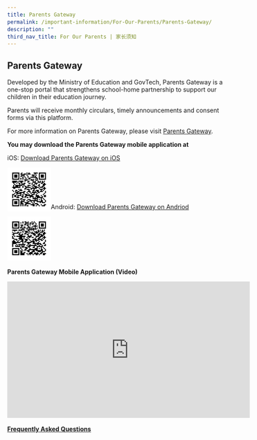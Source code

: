 ```yaml
---
title: Parents Gateway
permalink: /important-information/For-Our-Parents/Parents-Gateway/
description: ""
third_nav_title: For Our Parents | 家长须知
---
```

## Parents Gateway

Developed by the Ministry of Education and GovTech, Parents Gateway is a one-stop portal that strengthens school-home partnership to support our children in their education journey.

Parents will receive monthly circulars, timely announcements and consent forms via this platform.

For more information on Parents Gateway, please visit&nbsp;[Parents Gateway](https://pg.moe.edu.sg/#home).

**You may download the Parents Gateway mobile application at**

iOS:&nbsp;[Download Parents Gateway on iOS](https://itunes.apple.com/sg/app/parents-gateway/id1267198708?mt=8)

<img style="width: 20%;" src="/images/PG-iOS.png" align="left">
<br><br><br><br>

Android:&nbsp;[Download Parents Gateway on Andriod](https://play.google.com/store/apps/details?id=com.moe.pgp&amp;hl=en_SG)

<img style="width: 20%;" src="/images/PG-Andriod.png" align="left">

<br><br><br><br><br><br><br>
**Parents Gateway Mobile Application (Video)**

<iframe width="560" height="315" src="https://www.youtube.com/embed/EKpiTM5axNA" title="YouTube video player" frameborder="0" allow="accelerometer; autoplay; clipboard-write; encrypted-media; gyroscope; picture-in-picture" allowfullscreen=""></iframe>

[**Frequently Asked Questions**](https://pg.moe.edu.sg/faq)